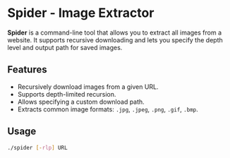 # Spider - Image Extractor

**Spider** is a command-line tool that allows you to extract all images from a website. It supports recursive downloading and lets you specify the depth level and output path for saved images.

## Features

- Recursively download images from a given URL.
- Supports depth-limited recursion.
- Allows specifying a custom download path.
- Extracts common image formats: `.jpg`, `.jpeg`, `.png`, `.gif`, `.bmp`.

## Usage

```bash
./spider [-rlp] URL
